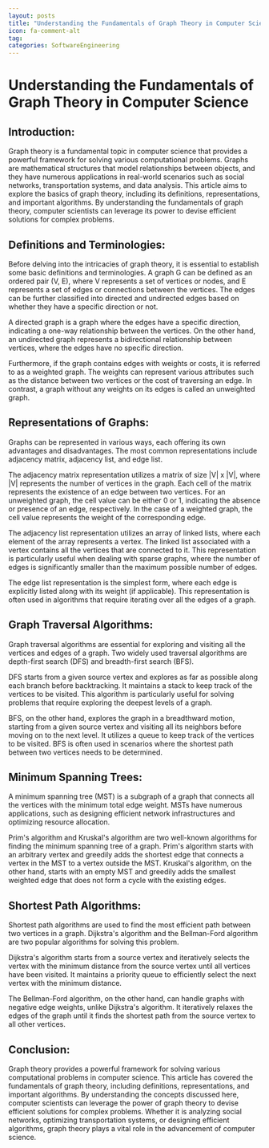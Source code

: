 ```yaml
---
layout: posts
title: "Understanding the Fundamentals of Graph Theory in Computer Science"
icon: fa-comment-alt
tag:      
categories: SoftwareEngineering
---
```



# Understanding the Fundamentals of Graph Theory in Computer Science

## Introduction:

Graph theory is a fundamental topic in computer science that provides a powerful framework for solving various computational problems. Graphs are mathematical structures that model relationships between objects, and they have numerous applications in real-world scenarios such as social networks, transportation systems, and data analysis. This article aims to explore the basics of graph theory, including its definitions, representations, and important algorithms. By understanding the fundamentals of graph theory, computer scientists can leverage its power to devise efficient solutions for complex problems.

## Definitions and Terminologies:

Before delving into the intricacies of graph theory, it is essential to establish some basic definitions and terminologies. A graph G can be defined as an ordered pair (V, E), where V represents a set of vertices or nodes, and E represents a set of edges or connections between the vertices. The edges can be further classified into directed and undirected edges based on whether they have a specific direction or not.

A directed graph is a graph where the edges have a specific direction, indicating a one-way relationship between the vertices. On the other hand, an undirected graph represents a bidirectional relationship between vertices, where the edges have no specific direction.

Furthermore, if the graph contains edges with weights or costs, it is referred to as a weighted graph. The weights can represent various attributes such as the distance between two vertices or the cost of traversing an edge. In contrast, a graph without any weights on its edges is called an unweighted graph.

## Representations of Graphs:

Graphs can be represented in various ways, each offering its own advantages and disadvantages. The most common representations include adjacency matrix, adjacency list, and edge list.

The adjacency matrix representation utilizes a matrix of size |V| x |V|, where |V| represents the number of vertices in the graph. Each cell of the matrix represents the existence of an edge between two vertices. For an unweighted graph, the cell value can be either 0 or 1, indicating the absence or presence of an edge, respectively. In the case of a weighted graph, the cell value represents the weight of the corresponding edge.

The adjacency list representation utilizes an array of linked lists, where each element of the array represents a vertex. The linked list associated with a vertex contains all the vertices that are connected to it. This representation is particularly useful when dealing with sparse graphs, where the number of edges is significantly smaller than the maximum possible number of edges.

The edge list representation is the simplest form, where each edge is explicitly listed along with its weight (if applicable). This representation is often used in algorithms that require iterating over all the edges of a graph.

## Graph Traversal Algorithms:

Graph traversal algorithms are essential for exploring and visiting all the vertices and edges of a graph. Two widely used traversal algorithms are depth-first search (DFS) and breadth-first search (BFS).

DFS starts from a given source vertex and explores as far as possible along each branch before backtracking. It maintains a stack to keep track of the vertices to be visited. This algorithm is particularly useful for solving problems that require exploring the deepest levels of a graph.

BFS, on the other hand, explores the graph in a breadthward motion, starting from a given source vertex and visiting all its neighbors before moving on to the next level. It utilizes a queue to keep track of the vertices to be visited. BFS is often used in scenarios where the shortest path between two vertices needs to be determined.

## Minimum Spanning Trees:

A minimum spanning tree (MST) is a subgraph of a graph that connects all the vertices with the minimum total edge weight. MSTs have numerous applications, such as designing efficient network infrastructures and optimizing resource allocation.

Prim's algorithm and Kruskal's algorithm are two well-known algorithms for finding the minimum spanning tree of a graph. Prim's algorithm starts with an arbitrary vertex and greedily adds the shortest edge that connects a vertex in the MST to a vertex outside the MST. Kruskal's algorithm, on the other hand, starts with an empty MST and greedily adds the smallest weighted edge that does not form a cycle with the existing edges.

## Shortest Path Algorithms:

Shortest path algorithms are used to find the most efficient path between two vertices in a graph. Dijkstra's algorithm and the Bellman-Ford algorithm are two popular algorithms for solving this problem.

Dijkstra's algorithm starts from a source vertex and iteratively selects the vertex with the minimum distance from the source vertex until all vertices have been visited. It maintains a priority queue to efficiently select the next vertex with the minimum distance.

The Bellman-Ford algorithm, on the other hand, can handle graphs with negative edge weights, unlike Dijkstra's algorithm. It iteratively relaxes the edges of the graph until it finds the shortest path from the source vertex to all other vertices.

## Conclusion:

Graph theory provides a powerful framework for solving various computational problems in computer science. This article has covered the fundamentals of graph theory, including definitions, representations, and important algorithms. By understanding the concepts discussed here, computer scientists can leverage the power of graph theory to devise efficient solutions for complex problems. Whether it is analyzing social networks, optimizing transportation systems, or designing efficient algorithms, graph theory plays a vital role in the advancement of computer science.